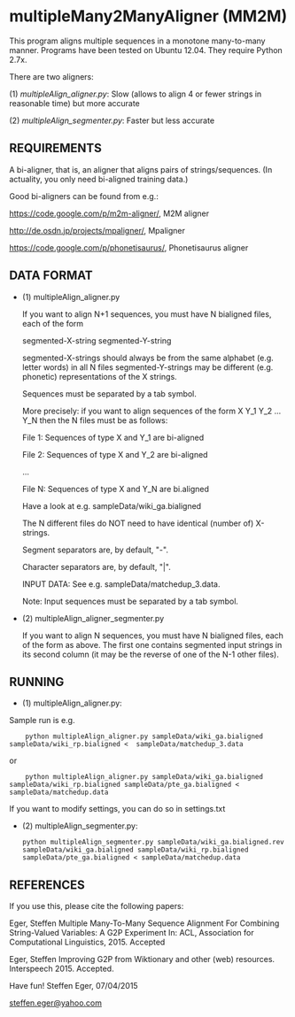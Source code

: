 # multipleMany2ManyAligner (MM2M)

This program aligns multiple sequences in a monotone many-to-many manner. 
Programs have been tested on Ubuntu 12.04. They require Python 2.7x.

There are two aligners:

  (1) *multipleAlign_aligner.py*: Slow (allows to align 4 or fewer strings in reasonable time) but more accurate

  (2) *multipleAlign_segmenter.py*: Faster but less accurate


## REQUIREMENTS

  A bi-aligner, that is, an aligner that aligns pairs of strings/sequences. (In actuality, you only need bi-aligned training data.)

  Good bi-aligners can be found from e.g.:

  https://code.google.com/p/m2m-aligner/, M2M aligner

  http://de.osdn.jp/projects/mpaligner/, Mpaligner

  https://code.google.com/p/phonetisaurus/, Phonetisaurus aligner

## DATA FORMAT

  * (1) multipleAlign_aligner.py

    If you want to align N+1 sequences, you must have N bialigned files, each of the form 

    segmented-X-string   segmented-Y-string

    segmented-X-strings should always be from the same alphabet (e.g. letter words) in all N files
    segmented-Y-strings may be different (e.g. phonetic) representations of the X strings.

    Sequences must be separated by a tab symbol.

    More precisely: if you want to align sequences of the form X Y_1 Y_2 ... Y_N
    then the N files must be as follows: 

    File 1: Sequences of type X and Y_1 are bi-aligned

    File 2: Sequences of type X and Y_2 are bi-aligned

    ...

    File N: Sequences of type X and Y_N are bi.aligned

    Have a look at e.g. sampleData/wiki_ga.bialigned 

    The N different files do NOT need to have identical (number of) X-strings.

    Segment separators are, by default, "-". 

    Character separators are, by default, "|". 

    INPUT DATA: 
    	  See e.g. sampleData/matchedup_3.data.

	  Note: Input sequences must be separated by a tab symbol.

  * (2) multipleAlign_aligner_segmenter.py

    If you want to align N sequences, you must have N bialigned files, each of the form as above. 
    The first one contains segmented input strings in its second column (it may be the reverse of one of the N-1 other files). 
  

## RUNNING

  * (1) multipleAlign_aligner.py:

  Sample run is e.g.

        python multipleAlign_aligner.py sampleData/wiki_ga.bialigned sampleData/wiki_rp.bialigned <  sampleData/matchedup_3.data

  or 

        python multipleAlign_aligner.py sampleData/wiki_ga.bialigned sampleData/wiki_rp.bialigned sampleData/pte_ga.bialigned < sampleData/matchedup.data 

  If you want to modify settings, you can do so in settings.txt


  * (2) multipleAlign_segmenter.py: 

        python multipleAlign_segmenter.py sampleData/wiki_ga.bialigned.rev sampleData/wiki_ga.bialigned sampleData/wiki_rp.bialigned sampleData/pte_ga.bialigned < sampleData/matchedup.data

  
## REFERENCES

  If you use this, please cite the following papers:

  Eger, Steffen
  Multiple Many-To-Many Sequence Alignment For Combining String-Valued Variables: A G2P Experiment
  In: ACL, Association for Computational Linguistics, 2015. Accepted 


  Eger, Steffen
  Improving G2P from Wiktionary and other (web) resources.
  Interspeech 2015. Accepted.


Have fun!
Steffen Eger, 07/04/2015

steffen.eger@yahoo.com

